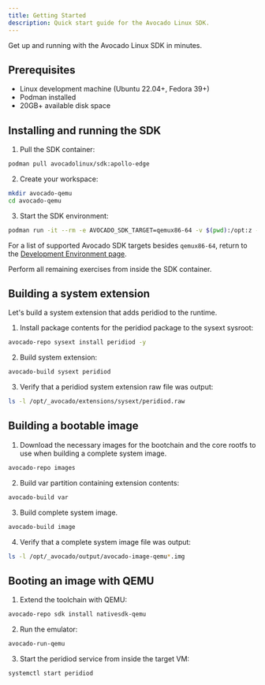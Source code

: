 ```yaml
---
title: Getting Started
description: Quick start guide for the Avocado Linux SDK.
---
```


Get up and running with the Avocado Linux SDK in minutes.

## Prerequisites

- Linux development machine (Ubuntu 22.04+, Fedora 39+)
- Podman installed
- 20GB+ available disk space

## Installing and running the SDK

1. Pull the SDK container:

```bash
podman pull avocadolinux/sdk:apollo-edge
```

2. Create your workspace:

```bash
mkdir avocado-qemu
cd avocado-qemu
```

3. Start the SDK environment:

```bash
podman run -it --rm -e AVOCADO_SDK_TARGET=qemux86-64 -v $(pwd):/opt:z --entrypoint entrypoint.sh avocadolinux/sdk:apollo-edge /bin/bash
```

For a list of supported Avocado SDK targets besides `qemux86-64`, return to the [Development Environment page](../development-environment/).

Perform all remaining exercises from inside the SDK container.

## Building a system extension

Let's build a system extension that adds peridiod to the runtime. 

1. Install package contents for the peridiod package to the sysext sysroot:

```bash
avocado-repo sysext install peridiod -y
```

2. Build system extension:

```bash
avocado-build sysext peridiod
```

3. Verify that a peridiod system extension raw file was output:

```bash
ls -l /opt/_avocado/extensions/sysext/peridiod.raw
```

## Building a bootable image

1. Download the necessary images for the bootchain and the core rootfs to use when building a complete system image.

```bash
avocado-repo images
```

2. Build var partition containing extension contents:

```bash
avocado-build var
```

3. Build complete system image.

```bash
avocado-build image
```

4. Verify that a complete system image file was output:

```bash
ls -l /opt/_avocado/output/avocado-image-qemu*.img
```

## Booting an image with QEMU

1. Extend the toolchain with QEMU:

```bash
avocado-repo sdk install nativesdk-qemu
```

2. Run the emulator:

```bash
avocado-run-qemu
```

3. Start the peridiod service from inside the target VM:

```bash
systemctl start peridiod
```
